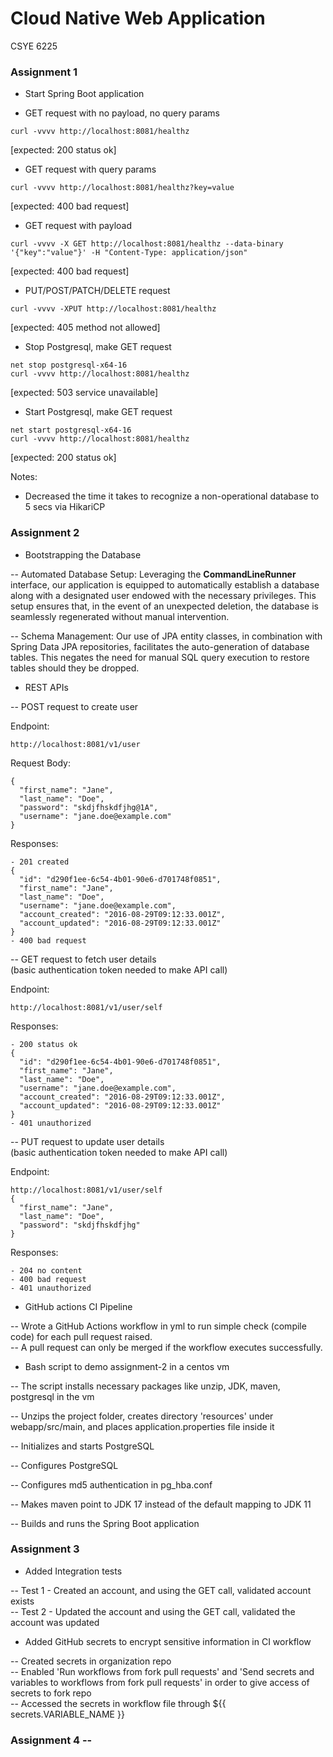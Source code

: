 # Cloud Native Web Application
CSYE 6225

### Assignment 1
- Start Spring Boot application  


- GET request with no payload, no query params
```
curl -vvvv http://localhost:8081/healthz
```  
[expected: 200 status ok]  

- GET request with query params
```
curl -vvvv http://localhost:8081/healthz?key=value
```  
[expected: 400 bad request]  

- GET request with payload
```
curl -vvvv -X GET http://localhost:8081/healthz --data-binary '{"key":"value"}' -H "Content-Type: application/json"
```  
[expected: 400 bad request]

- PUT/POST/PATCH/DELETE request
```
curl -vvvv -XPUT http://localhost:8081/healthz
```  
[expected: 405 method not allowed]  

- Stop Postgresql, make GET request
```
net stop postgresql-x64-16
curl -vvvv http://localhost:8081/healthz
```
[expected: 503 service unavailable]  

- Start Postgresql, make GET request
```
net start postgresql-x64-16
curl -vvvv http://localhost:8081/healthz
```
[expected: 200 status ok]

Notes:
- Decreased the time it takes to recognize a non-operational database to 5 secs via HikariCP  

### Assignment 2  

- Bootstrapping the Database  

-- Automated Database Setup: Leveraging the **CommandLineRunner** interface, our application is equipped to automatically establish a database along with a designated user endowed with the necessary privileges. This setup ensures that, in the event of an unexpected deletion, the database is seamlessly regenerated without manual intervention.  

-- Schema Management: Our use of JPA entity classes, in combination with Spring Data JPA repositories, facilitates the auto-generation of database tables. This negates the need for manual SQL query execution to restore tables should they be dropped.  

- REST APIs  

-- POST request to create user  

Endpoint:
```
http://localhost:8081/v1/user
```
Request Body:
```
{
  "first_name": "Jane",
  "last_name": "Doe",
  "password": "skdjfhskdfjhg@1A",
  "username": "jane.doe@example.com"
}
```
Responses:
```
- 201 created
{
  "id": "d290f1ee-6c54-4b01-90e6-d701748f0851",
  "first_name": "Jane",
  "last_name": "Doe",
  "username": "jane.doe@example.com",
  "account_created": "2016-08-29T09:12:33.001Z",
  "account_updated": "2016-08-29T09:12:33.001Z"
}
- 400 bad request 
```
-- GET request to fetch user details  
(basic authentication token needed to make API call) 

Endpoint:
```
http://localhost:8081/v1/user/self
```  
Responses:
```
- 200 status ok
{
  "id": "d290f1ee-6c54-4b01-90e6-d701748f0851",
  "first_name": "Jane",
  "last_name": "Doe",
  "username": "jane.doe@example.com",
  "account_created": "2016-08-29T09:12:33.001Z",
  "account_updated": "2016-08-29T09:12:33.001Z"
}
- 401 unauthorized
```
-- PUT request to update user details  
  (basic authentication token needed to make API call)

Endpoint:
```
http://localhost:8081/v1/user/self
{
  "first_name": "Jane",
  "last_name": "Doe",
  "password": "skdjfhskdfjhg"
}
```  
Responses:
```
- 204 no content
- 400 bad request
- 401 unauthorized
```

- GitHub actions CI Pipeline  

-- Wrote a GitHub Actions workflow in yml to run simple check (compile code) for each pull request raised.   
-- A pull request can only be merged if the workflow executes successfully.  


- Bash script to demo assignment-2 in a centos vm  

-- The script installs necessary packages like unzip, JDK, maven, postgresql in the vm      

-- Unzips the project folder, creates directory 'resources' under webapp/src/main, and places application.properties file inside it    

-- Initializes and starts PostgreSQL  

-- Configures PostgreSQL  

-- Configures md5 authentication in pg_hba.conf  

-- Makes maven point to JDK 17 instead of the default mapping to JDK 11  

-- Builds and runs the Spring Boot application  

### Assignment 3

- Added Integration tests  

-- Test 1 - Created an account, and using the GET call, validated account exists  
-- Test 2 - Updated the account and using the GET call, validated the account was updated 


- Added GitHub secrets to encrypt sensitive information in CI workflow  

-- Created secrets in organization repo  
-- Enabled 'Run workflows from fork pull requests' and 'Send secrets and variables to workflows from fork pull requests' in order to give access of secrets to fork repo  
-- Accessed the secrets in workflow file through ${{ secrets.VARIABLE_NAME }}  

### Assignment 4 --
